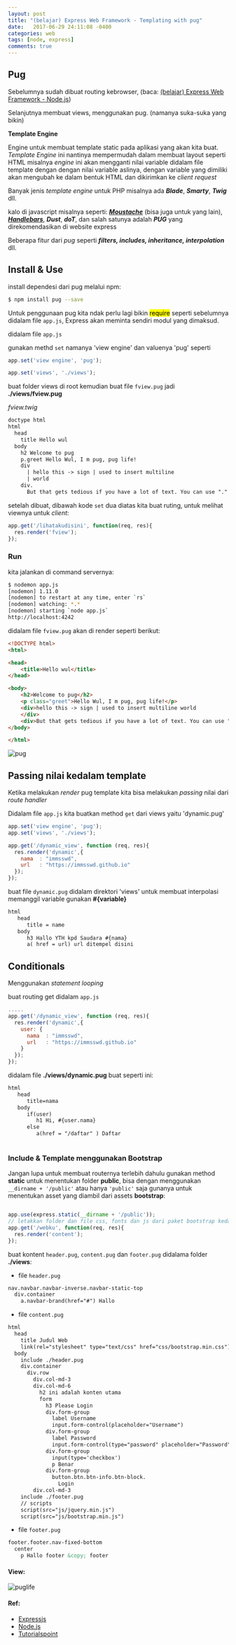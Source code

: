 ```yaml
---
layout: post
title: "(belajar) Express Web Framework - Templating with pug"
date:   2017-06-29 24:11:08 -0400
categories: web
tags: [node, express]
comments: true
---
```


## Pug

Sebelumnya sudah dibuat routing kebrowser, (baca: [(belajar) Express Web Framework - Node.js](https://immsswd.github.io/post/web/express-nodejs/))

Selanjutnya membuat views, menggunakan pug. (namanya suka-suka yang bikin)

**Template Engine**

Engine untuk membuat template static pada aplikasi yang akan kita buat. *Template Engine* ini nantinya mempermudah dalam membuat layout seperti HTML misalnya *engine* ini akan mengganti nilai variable didalam file template dengan dengan nilai variable aslinya, dengan variable yang dimiliki akan mengubah ke dalam bentuk HTML dan dikirimkan ke *client request*

Banyak jenis *template engine* untuk PHP misalnya ada ***Blade***, ***Smarty***, ***Twig*** dll.  

kalo di javascript misalnya seperti: ***[Moustache](https://mustache.github.io/)*** (bisa juga untuk yang lain), ***[Handlebars](http://handlebarsjs.com/)***, ***Dust***, ***doT***, dan salah satunya adalah ***PUG*** yang direkomendasikan di website express

Beberapa fitur dari *pug* seperti ***filters, includes, inheritance, interpolation*** dll.

## Install & Use

install dependesi dari pug melalui npm:

``` bash
$ npm install pug --save
```

Untuk penggunaan pug kita ndak perlu lagi bikin <mark>require</mark> seperti sebelumnya didalam file `app.js`, Express akan meminta sendiri modul yang dimaksud.

didalam file `app.js`

gunakan methd `set` namanya 'view engine' dan valuenya 'pug' seperti

``` javascript
app.set('view engine', 'pug');

app.set('views', './views');
```
buat folder views di root kemudian buat file `fview.pug` jadi **./views/fview.pug**

*fview.twig*

``` html
doctype html
html
  head
    title Hello wul
  body
    h2 Welcome to pug
    p.greet Hello Wul, I m pug, pug life!
    div
      | hello this -> sign | used to insert multiline
      | world
    div.
      But that gets tedious if you have a lot of text. You can use "." at the end of tag to denote block of text.
```

setelah dibuat, dibawah kode `set` dua diatas kita buat ruting, untuk melihat viewnya untuk *client*:

``` javascript
app.get('/lihatakudisini', function(req, res){
  res.render('fview');
});

```

### Run

kita jalankan di command servernya:

``` bash
$ nodemon app.js
[nodemon] 1.11.0
[nodemon] to restart at any time, enter `rs`
[nodemon] watching: *.*
[nodemon] starting `node app.js`
http://localhost:4242
```
didalam file `fview.pug` akan di render seperti berikut:

``` html
<!DOCTYPE html>
<html>

<head>
    <title>Hello wul</title>
</head>

<body>
    <h2>Welcome to pug</h2>
    <p class="greet">Hello Wul, I m pug, pug life!</p>
    <div>hello this -> sign | used to insert multiline world
    </div>
    <div>But that gets tedious if you have a lot of text. You can use "." at the end of tag to denote block of text.</div>
</body>

</html>
```
![pug](/assets/img/exp/pugg.png)

## Passing nilai kedalam template

Ketika melakukan *render* pug template kita bisa melakukan *passing* nilai dari *route handler*

Didalam file `app.js` kita buatkan method `get` dari views yaitu 'dynamic.pug'

``` js
app.set('view engine', 'pug');
app.set('views', './views');

app.get('/dynamic_view', function (req, res){
  res.render('dynamic',{
    nama  : "immsswd",
    url   : "https://immsswd.github.io"
  });
});
```

buat file `dynamic.pug` didalam direktori 'views' untuk membuat interpolasi memanggil variable gunakan **#{variable}**

``` html
html
   head
      title = name
   body
      h3 Hallo YTH kpd Saudara #{nama}
      a( href = url) url ditempel disini

```
## Conditionals

Menggunakan *statement looping*

buat routing get didalam `app.js`

``` js
.....
app.get('/dynamic_view', function (req, res){
  res.render('dynamic',{
    user: {
      nama  : "immsswd",
      url   : "https://immsswd.github.io"
    }
  });
});

```
didalam file **./views/dynamic.pug** buat seperti ini:

``` html
html
   head
      title=nama
   body
      if(user)
         h1 Hi, #{user.nama}
      else
         a(href = "/daftar" ) Daftar
      
```
### Include & Template menggunakan Bootstrap

Jangan lupa untuk membuat routernya terlebih dahulu gunakan method **static** untuk menentukan folder **public**, bisa dengan menggunakan `__dirname + '/public'` atau hanya `'public'` saja gunanya untuk menentukan asset yang diambil dari assets **bootstrap**:

```js

app.use(express.static(__dirname + '/public'));
// letakkan folder dan file css, fonts dan js dari paket bootstrap kedalam folder 'public'
app.get('/webku', function(req, res){
  res.render('content');
});
```

buat kontent `header.pug`, `content.pug` dan `footer.pug` didalama folder **./views**:

- file `header.pug`

``` html
nav.navbar.navbar-inverse.navbar-static-top
  div.container
    a.navbar-brand(href="#") Hallo
```
- file `content.pug`

``` html
html
  head
    title Judul Web
    link(rel="stylesheet" type="text/css" href="css/bootstrap.min.css")
  body
    include ./header.pug
    div.container
      div.row
        div.col-md-3
        div.col-md-6
          h2 ini adalah konten utama
          form
            h3 Please Login
            div.form-group
              label Username
              input.form-control(placeholder="Username")
            div.form-group
              label Password
              input.form-control(type="password" placeholder="Password")
            div.form-group
              input(type='checkbox')
              p Benar
            div.form-group
              button.btn.btn-info.btn-block.
                Login
        div.col-md-3
    include ./footer.pug
    // scripts
    script(src="js/jquery.min.js")
    script(src="js/bootstrap.min.js")
```
- file `footer.pug`

```html
footer.footer.nav-fixed-bottom
  center
    p Hallo footer &copy; footer
```
#### View:

![puglife](/assets/img/exp/vi.png)


#### Ref:

- [Expressjs](https://expressjs.com/)
- [Node.js](https://nodejs.org/en/)
- [Tutorialspoint](https://www.tutorialspoint.com)
